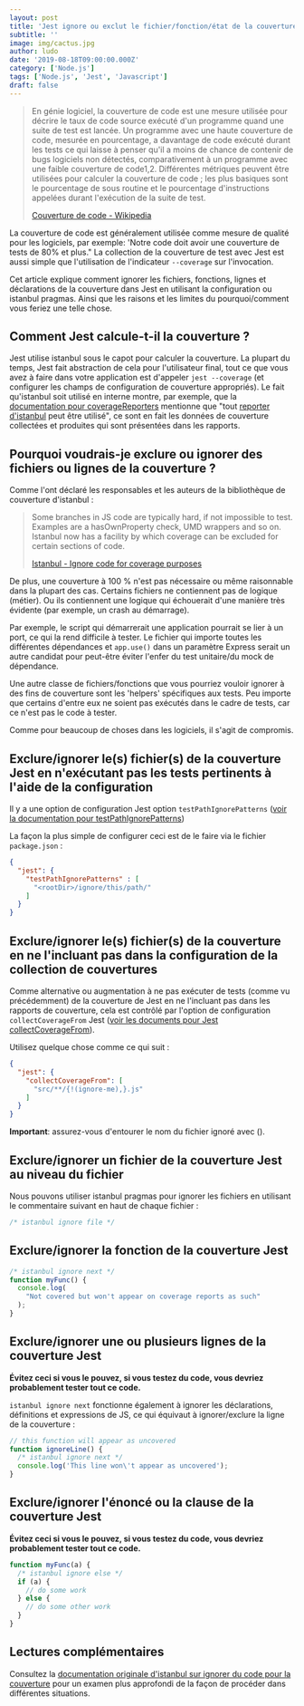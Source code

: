 ```yaml
---
layout: post
title: 'Jest ignore ou exclut le fichier/fonction/état de la couverture de test'
subtitle: ''
image: img/cactus.jpg
author: ludo
date: '2019-08-18T09:00:00.000Z'
category: ['Node.js']
tags: ['Node.js', 'Jest', 'Javascript']
draft: false
---
```


> En génie logiciel, la couverture de code est une mesure utilisée pour décrire le taux de code source exécuté d'un programme quand une suite de test est lancée. Un programme avec une haute couverture de code, mesurée en pourcentage, a davantage de code exécuté durant les tests ce qui laisse à penser qu'il a moins de chance de contenir de bugs logiciels non détectés, comparativement à un programme avec une faible couverture de code1,2. Différentes métriques peuvent être utilisées pour calculer la couverture de code ; les plus basiques sont le pourcentage de sous routine et le pourcentage d'instructions appelées durant l'exécution de la suite de test.
>
> [Couverture de code - Wikipedia](https://fr.wikipedia.org/wiki/Couverture_de_code)

La couverture de code est généralement utilisée comme mesure de qualité pour les logiciels, par exemple: 'Notre code doit avoir une couverture de tests de 80% et plus." La collection de la couverture de test avec Jest est aussi simple que l'utilisation de l'indicateur `--coverage` sur l'invocation.

Cet article explique comment ignorer les fichiers, fonctions, lignes et déclarations de la couverture dans Jest en utilisant la configuration ou istanbul pragmas. Ainsi que les raisons et les limites du pourquoi/comment vous feriez une telle chose.

## Comment Jest calcule-t-il la couverture ?

Jest utilise istanbul sous le capot pour calculer la couverture. La plupart du temps, Jest fait abstraction de cela pour l'utilisateur final, tout ce que vous avez à faire dans votre application est d'appeler `jest --coverage` (et configurer les champs de configuration de couverture appropriés). Le fait qu'istanbul soit utilisé en interne montre, par exemple, que la [documentation pour coverageReporters](https://jestjs.io/docs/en/configuration.html#coveragereporters-array-string) mentionne que "tout [reporter d'istanbul](https://github.com/istanbuljs/istanbuljs/tree/master/packages/istanbul-reports/lib) peut être utilisé", ce sont en fait les données de couverture collectées et produites qui sont présentées dans les rapports.

## Pourquoi voudrais-je exclure ou ignorer des fichiers ou lignes de la couverture ?

Comme l'ont déclaré les responsables et les auteurs de la bibliothèque de couverture d'istanbul :

> Some branches in JS code are typically hard, if not impossible to test. Examples are a hasOwnProperty check, UMD wrappers and so on. Istanbul now has a facility by which coverage can be excluded for certain sections of code.
>
> [Istanbul - Ignore code for coverage purposes](https://github.com/gotwarlost/istanbul/blob/master/ignoring-code-for-coverage.md#ignoring-code-for-coverage-purposes)

De plus, une couverture à 100 % n'est pas nécessaire ou même raisonnable dans la plupart des cas. Certains fichiers ne contiennent pas de logique (métier). Ou ils contiennent une logique qui échouerait d'une manière très évidente (par exemple, un crash au démarrage).

Par exemple, le script qui démarrerait une application pourrait se lier à un port, ce qui la rend difficile à tester. Le fichier qui importe toutes les différentes dépendances et `app.use()` dans un paramètre Express serait un autre candidat pour peut-être éviter l'enfer du test unitaire/du mock de dépendance.

Une autre classe de fichiers/fonctions que vous pourriez vouloir ignorer à des fins de couverture sont les 'helpers' spécifiques aux tests. Peu importe que certains d'entre eux ne soient pas exécutés dans le cadre de tests, car ce n'est pas le code à tester.

Comme pour beaucoup de choses dans les logiciels, il s'agit de compromis.

## Exclure/ignorer le(s) fichier(s) de la couverture Jest en n'exécutant pas les tests pertinents à l'aide de la configuration

Il y a une option de configuration Jest option `testPathIgnorePatterns` ([voir la documentation pour testPathIgnorePatterns](https://jestjs.io/docs/en/configuration.html#testpathignorepatterns-array-string))

La façon la plus simple de configurer ceci est de le faire via le fichier `package.json` :

```json
{
  "jest": {
    "testPathIgnorePatterns" : [
      "<rootDir>/ignore/this/path/" 
    ]
  }
}
```

## Exclure/ignorer le(s) fichier(s) de la couverture en ne l'incluant pas dans la configuration de la collection de couvertures

Comme alternative ou augmentation à ne pas exécuter de tests (comme vu précédemment) de la couverture de Jest en ne l'incluant pas dans les rapports de couverture, cela est contrôlé par l'option de configuration `collectCoverageFrom` Jest ([voir les documents pour Jest collectCoverageFrom](https://jestjs.io/docs/en/configuration.html#collectcoveragefrom-array)).

Utilisez quelque chose comme ce qui suit :

```json
{
  "jest": {
    "collectCoverageFrom": [
      "src/**/{!(ignore-me),}.js"
    ]
  }
}
```

**Important**: assurez-vous d'entourer le nom du fichier ignoré avec ().

## Exclure/ignorer un fichier de la couverture Jest au niveau du fichier

Nous pouvons utiliser istanbul pragmas pour ignorer les fichiers en utilisant le commentaire suivant en haut de chaque fichier :

```js
/* istanbul ignore file */
```

## Exclure/ignorer la fonction de la couverture Jest

```js
/* istanbul ignore next */
function myFunc() {
  console.log(
    "Not covered but won't appear on coverage reports as such"
  );
}
```

## Exclure/ignorer une ou plusieurs lignes de la couverture Jest

**Évitez ceci si vous le pouvez, si vous testez du code, vous devriez probablement tester tout ce code.**

`istanbul ignore next` fonctionne également à ignorer les déclarations, définitions et expressions de JS, ce qui équivaut à ignorer/exclure la ligne de la couverture :

```js
// this function will appear as uncovered
function ignoreLine() {
  /* istanbul ignore next */
  console.log('This line won\'t appear as uncovered');
}
```

## Exclure/ignorer l'énoncé ou la clause de la couverture Jest

**Évitez ceci si vous le pouvez, si vous testez du code, vous devriez probablement tester tout ce code.**

```js
function myFunc(a) {
  /* istanbul ignore else */
  if (a) {
    // do some work
  } else {
    // do some other work
  }
}
```

## Lectures complémentaires

Consultez la [documentation originale d'istanbul sur ignorer du code pour la couverture](https://github.com/gotwarlost/istanbul/blob/master/ignoring-code-for-coverage.md) pour un examen plus approfondi de la façon de procéder dans différentes situations.
